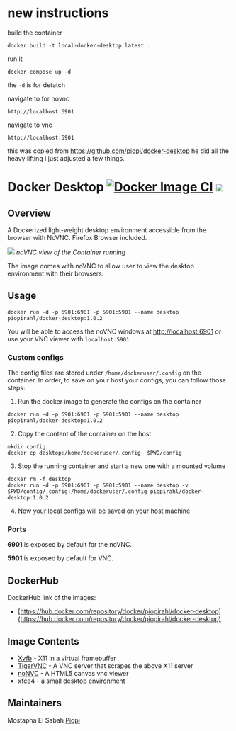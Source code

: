 # new instructions


build the container

```
docker build -t local-docker-desktop:latest .
```


run it

```
docker-compose up -d
```

the `-d` is for detatch


navigate to for novnc 

```
http://localhost:6901
```

navigate to vnc 

```
http://localhost:5901
```


this was copied from https://github.com/piopi/docker-desktop he did all the heavy lifting i just adjusted a few things.


# Docker Desktop [![Docker Image CI](https://github.com/piopi/cypress-desktop/actions/workflows/docker-image.yml/badge.svg)](https://github.com/piopi/cypress-desktop/actions/workflows/docker-image.yml) ![](https://img.shields.io/docker/pulls/piopirahl/docker-desktop.svg?maxAge=60480)

## Overview

A Dockerized light-weight desktop environment accessible from the browser with NoVNC. Firefox Browser included.

![](/screenshots/Capture.PNG)
*noVNC view of the Container running*

The image comes with noVNC to allow user to view the desktop environment with their browsers.

## Usage

```Shell
docker run -d -p 6901:6901 -p 5901:5901 --name desktop piopirahl/docker-desktop:1.0.2
```

You will be able to access the noVNC windows at [http://localhost:6901](http://localhost:6901) or use your VNC viewer with `localhost:5901`

### Custom configs

The config files are stored under `/home/dockeruser/.config` on the container.
In order, to save on your host your configs, you can follow those steps:

1. Run the docker image to generate the configs on the container

```Shell
docker run -d -p 6901:6901 -p 5901:5901 --name desktop piopirahl/docker-desktop:1.0.2
```

2. Copy the content of the container on the host

```Shell
mkdir config
docker cp desktop:/home/dockeruser/.config  $PWD/config
```

3. Stop the running container and start a new one with a mounted volume

```Shell
docker rm -f desktop
docker run -d -p 6901:6901 -p 5901:5901 --name desktop -v $PWD/config/.config:/home/dockeruser/.config piopirahl/docker-desktop:1.0.2
```

4. Now your local configs will be saved on your host machine

### Ports

**6901** is exposed by default for the noVNC.

**5901** is exposed by default for VNC.

## DockerHub

DockerHub link of the images:

- [https://hub.docker.com/repository/docker/piopirahl/docker-desktop](https://hub.docker.com/repository/docker/piopirahl/docker-desktop)

## Image Contents

- [Xvfb](http://www.x.org/releases/X11R7.6/doc/man/man1/Xvfb.1.xhtml) - X11 in a virtual framebuffer
- [TigerVNC](https://github.com/TigerVNC/tigervnc) - A VNC server that scrapes the above X11 server
- [noNVC](https://github.com/novnc/noVNC) - A HTML5 canvas vnc viewer
- [xfce4](https://www.xfce.org/) - a small desktop environment

## Maintainers

Mostapha El Sabah [Piopi](https://github.com/piopi)
